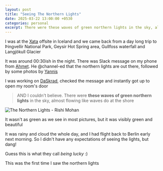 ```yaml
---
layout: post
title: "Seeing The Northern Lights"
date: 2025-03-22 13:00:00 +0530
categories: personal
excerpt: There were these waves of green northern lights in the sky, almost flowing like waves do at the shore
---
```


I was at the [Xata](https://xata.io) offsite in Iceland and we came back from a day
long trip to Þingvellir National Park, Geysir Hot Spring area,
Gullfoss waterfall and Langjökull Glacier

It was around 00:30ish in the night.
There was Slack message on my phone from [Ahmet](https://www.linkedin.com/in/ahmet-gedemenli-78170b199/).
He @channel-ed that the northern lights are out there,
followed by some photos by [Yannis](https://www.linkedin.com/in/yannispeyret/)

I was working on [DaSkrad](https://daskrad.com), checked the message
and instantly got up to open my room's door

> AND I couldn't believe. There were **these waves
> of green northern lights** in the sky, almost flowing
> like waves do at the shore

![The Northern Lights - Rishi Mohan](/images/posts/iceland-northern-lights.jpg)

It wasn't as green as we see in most pictures,
but it was visibly green and beautiful

It was rainy and cloud the whole day,
and I had flight back to Berlin early next morning.
So I didn't have any expectations of seeing
the lights, but dang!

Guess this is what they call _being lucky_ :)

This was the first time I saw the northern lights
